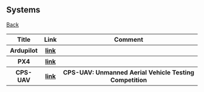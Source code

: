 <head>
  <meta charset="utf-8">

  <meta name="description" content="Systems">
  <meta name="author" content="SitePoint">

  <link rel="stylesheet" href="css/styles.css?v=1.0">

  <!--[if lt IE 9]>
    <script src="https://cdnjs.cloudflare.com/ajax/libs/html5shiv/3.7.3/html5shiv.js"></script>
  <![endif]-->
</head>

<body>
  
  <h2>Systems </h2>
  
<table class="tg">

  <tr>
    <th class="tg-yw4l"> Title </th> 
    <th> Link </th>    
    <th class="tg-yw4l"> Comment </th> 
  </tr>
  
  <tr>
    <th class="tg-yw4l"> Ardupilot </th> 
    <th> <a href="https://github.com/ArduPilot/ardupilot">link</a> </th>    
    <th class="tg-yw4l">   </th>   
  </tr>

  <tr>
    <th class="tg-yw4l"> PX4 </th> 
    <th> <a href="https://github.com/PX4/PX4-Autopilot">link</a> </th>    
    <th class="tg-yw4l">   </th>   
  </tr>

  <tr>
    <th class="tg-yw4l"> CPS-UAV </th> 
    <th> <a href="https://github.com/skhatiri/UAV-Testing-Competition">link</a> </th>    
    <th class="tg-yw4l"> CPS-UAV: Unmanned Aerial Vehicle Testing Competition </th>   
  </tr>

<a href="https://github.com/Trusted-AI-in-System-Test/Literature">Back</a>
  
</body>
</html>
